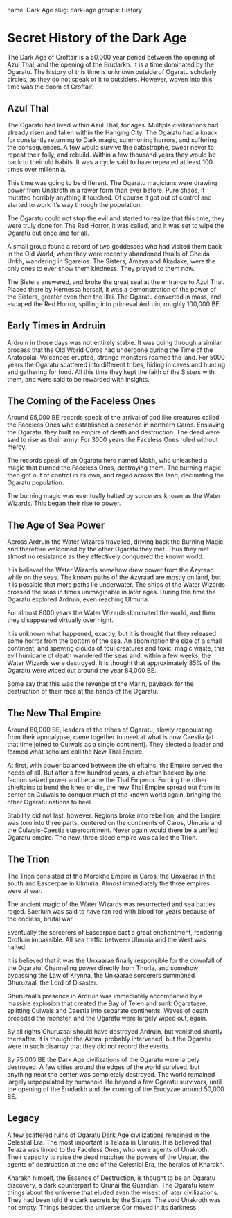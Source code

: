 name: Dark Age
slug: dark-age
groups: History

# Secret History of the Dark Age
The Dark Age of Croftair is a 50,000 year period between the opening of Azul Thal, and the opening of the Erudarkh. It is a time dominated by the Ogaratu. The history of this time is unknown outside of Ogaratu scholarly circles, as they do not speak of it to outsiders. However, woven into this time was the doom of Croftair.

## Azul Thal 
The Ogaratu had lived within Azul Thal, for ages. Multiple civilizations had already risen and fallen within the Hanging City. The Ogaratu had a knack for constantly returning to Dark magic, summoning horrors, and suffering the consequences. A few would survive the catastrophe, swear never to repeat their folly, and rebuild. Within a few thousand years they would be back to their old habits. It was a cycle said to have repeated at least 100 times over millennia.

This time was going to be different. The Ogaratu magicians were drawing power from Unakroth in a rawer form than ever before. Pure chaos, it mutated horribly anything it touched. Of course it got out of control and started to work it’s way through the population.

The Ogaratu could not stop the evil and started to realize that this time, they were truly done for. The Red Horror, it was called, and it was set to wipe the Ogaratu out once and for all.

A small group found a record of two goddesses who had visited them back in the Old World, when they were recently abandoned thralls of Gheida Unkh, wandering in Sgarelos. The Sisters, Amaya and Akadake, were the only ones to ever show them kindness. They preyed to them now.

The Sisters answered, and broke the great seal at the entrance to Azul Thal. Placed there by Hernessa herself, it was a demonstration of the power of the Sisters, greater even then the Illai. The Ogaratu converted in mass, and escaped the Red Horror, spilling into primeval Ardruin, roughly 100,000 BE.

## Early Times in Ardruin
Ardruin in those days was not entirely stable. It was going through a similar process that the Old World Coros had undergone during the Time of the Aratopolai. Volcanoes erupted, strange monsters roamed the land.  For 5000 years the Ogaratu scattered into different tribes, hiding in caves and hunting and gathering for food. All this time they kept the faith of the Sisters with them, and were said to be rewarded with insights.

## The Coming of the Faceless Ones
Around 95,000 BE records speak of the arrival of god like creatures called the Faceless Ones who established a presence in northern Caros. Enslaving the Ogaratu, they built an empire of death and destruction. The dead were said to rise as their army. For 3000 years the Faceless Ones ruled without mercy.

The records speak of an Ogaratu hero named Makh, who unleashed a magic that burned the Faceless Ones, destroying them. The burning magic then got out of control in its own, and raged across the land, decimating the Ogaratu population.

The burning magic was eventually halted by sorcerers known as the Water Wizards. This began their rise to power.

## The Age of Sea Power
Across Ardruin the Water Wizards travelled, driving back the Burning Magic, and therefore welcomed by the other Ogaratu they met. Thus they met almost no resistance as they effectively conquered the known world.

It is believed the Water Wizards somehow drew power from the Azyraad while on the seas. The known paths of the Azyraad are mostly on land, but it is possible that more paths lie underwater. The ships of the Water Wizards crossed the seas in times unimaginable in later ages. During this time the Ogaratu explored Ardruin, even reaching Ulmuria.

For almost 8000 years the Water Wizards dominated the world, and then they disappeared virtually over night.

It is unknown what happened, exactly, but it is thought that they released some horror from the bottom of the sea. An abomination the size of a small continent, and spewing clouds of foul creatures and toxic, magic waste, this evil hurricane of death wandered the seas and, within a few weeks, the Water Wizards were destroyed. It is thought that approximately 85% of the Ogaratu were wiped out around the year 84,000 BE.

Some say that this was the revenge of the Marin, payback for the destruction of their race at the hands of the Ogaratu.

## The New Thal Empire
Around 80,000 BE, leaders of the tribes of Ogaratu, slowly repopulating from their apocalypse, came together to meet at what is now Caestia (at that time joined to Culwais as a single continent). They elected a leader and formed what scholars call the New Thal Empire.

At first, with power balanced between the chieftains, the Empire served the needs of all. But after a few hundred years, a chieftain backed by one faction seized power and became the Thal Emperor. Forcing the other chieftains to bend the knee or die, the new Thal Empire spread out from its center on Culwais to conquer much of the known world again, bringing the other Ogaratu nations to heel.

Stability did not last, however. Regions broke into rebellion, and the Empire was torn into three parts, centered on the continents of Caros, Ulmuria and the Culwais-Caestia supercontinent. Never again would there be a unified Ogaratu empire. The new, three sided empire was called the Trion.

## The Trion
The Trion consisted of the Morokho Empire in Caros, the Unxaarae in the south and Eascerpae in Ulmuria. Almost immediately the three empires were at war.

The ancient magic of the Water Wizards was resurrected and sea battles raged. Saerluin was said to have ran red with blood for years because of the endless, brutal war.

Eventually the sorcerers of Eascerpae cast a great enchantment, rendering Crofluin impassible. All sea traffic between Ulmuria and the West was halted.

It is believed that it was the Unxaarae finally responsible for the downfall of the Ogaratu. Channeling power directly from Thorla, and somehow bypassing the Law of Krynna, the Unxaarae sorcerers summoned Ghuruzaal, the Lord of Disaster.

Ghuruzaal’s presence in Ardruin was immediately accompanied by a massive explosion that created the Bay of Telen and sunk Ogarataere, splitting Culwais and Caestia into separate continents. Waves of death preceded the monster, and the Ogaratu were largely wiped out, again.

By all rights Ghuruzaal should have destroyed Ardruin, but vanished shortly thereafter. It is thought the Azhrai probably intervened, but the Ogaratu were in such disarray that they did not record the events.

By 75,000 BE the Dark Age civilizations of the Ogaratu were largely destroyed. A few cities around the edges of the world survived, but anything near the center was completely destroyed. The world remained largely unpopulated by humanoid life beyond a few Ogaratu survivors, until the opening of the Erudarkh and the coming of the Erudyzae around 50,000 BE.

## Legacy
A few scattered ruins of Ogaratu Dark Age civilizations remained in the Celestial Era. The most important is Telaza in Ulmuria. It is believed that Telaza was linked to the Faceless Ones, who were agents of Unakroth. Their capacity to raise the dead matches the powers of the Unatar, the agents of destruction at the end of the Celestial Era, the heralds of Kharakh.

Kharakh himself, the Essence of Destruction, is thought to be an Ogaratu discovery, a dark counterpart to Orunai the Guardian. The Ogaratu knew things about the universe that eluded even the wisest of later civilizations. They had been told the dark secrets by the Sisters. The void Unakroth was not empty. Things besides the universe Cor moved in its darkness.
